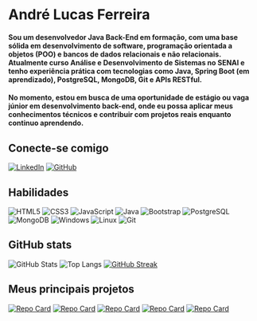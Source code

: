 # André Lucas Ferreira

#### Sou um desenvolvedor Java Back-End em formação, com uma base sólida em desenvolvimento de software, programação orientada a objetos (POO) e bancos de dados relacionais e não relacionais. Atualmente curso Análise e Desenvolvimento de Sistemas no SENAI e tenho experiência prática com tecnologias como Java, Spring Boot (em aprendizado), PostgreSQL, MongoDB, Git e APIs RESTful. 
#### No momento, estou em busca de uma oportunidade de estágio ou vaga júnior em desenvolvimento back-end, onde eu possa aplicar meus conhecimentos técnicos e contribuir com projetos reais enquanto continuo aprendendo.

## Conecte-se comigo

[![LinkedIn](https://img.shields.io/badge/LinkedIn-0077B5?style=for-the-badge&logo=linkedin&logoColor=white)](https://www.linkedin.com/in/andré-lucas-ferreira/)
[![GitHub](https://img.shields.io/badge/GitHub-100000?style=for-the-badge&logo=github&logoColor=white)](https://github.com/AndreLucas0)

## Habilidades

![HTML5](https://img.shields.io/badge/HTML5-E34F26?style=for-the-badge&logo=html5&logoColor=white) ![CSS3](https://img.shields.io/badge/CSS3-1572B6?style=for-the-badge&logo=css3&logoColor=white) 	![JavaScript](https://img.shields.io/badge/JavaScript-F7DF1E?style=for-the-badge&logo=javascript&logoColor=black) ![Java](https://img.shields.io/badge/java-%23ED8B00.svg?style=for-the-badge&logo=openjdk&logoColor=white) ![Bootstrap](https://img.shields.io/badge/-boostrap-0D1117?style=for-the-badge&logo=bootstrap&labelColor=0D1117) ![PostgreSQL](https://img.shields.io/badge/PostgreSQL-000?style=for-the-badge&logo=postgresql) ![MongoDB](https://img.shields.io/badge/MongoDB-%234ea94b.svg?style=for-the-badge&logo=mongodb&logoColor=white) ![Windows](https://img.shields.io/badge/Windows-000?style=for-the-badge&logo=windows&logoColor=2CA5E0) ![Linux](https://img.shields.io/badge/Linux-000?style=for-the-badge&logo=linux&logoColor=FCC624) ![Git](https://img.shields.io/badge/GIT-E44C30?style=for-the-badge&logo=git&logoColor=white)

## GitHub stats

![GitHub Stats](https://github-readme-stats.vercel.app/api?username=AndreLucas0&theme=transparent&bg_color=000&border_color=30A3DC&show_icons=true&icon_color=30A3DC&title_color=E94D5F&text_color=FFF) ![Top Langs](https://github-readme-stats-git-masterrstaa-rickstaa.vercel.app/api/top-langs/?username=AndreLucas0&layout=compact&bg_color=000&border_color=30A3DC&title_color=E94D5F&text_color=FFF) [![GitHub Streak](https://streak-stats.demolab.com/?user=AndreLucas0&theme=bear&background=000&border=30A3DC&dates=FFF)](https://git.io/streak-stats)


## Meus principais projetos

[![Repo Card](https://github-readme-stats.vercel.app/api/pin/?username=AndreLucas0&repo=Agregador-de-Links&bg_color=000&border_color=30A3DC&show_icons=true&icon_color=30A3DC&title_color=E94D5F&text_color=FFF)](https://github.com/AndreLucas0/Agregador-de-Links) [![Repo Card](https://github-readme-stats.vercel.app/api/pin/?username=AndreLucas0&repo=Perfil&bg_color=000&border_color=30A3DC&show_icons=true&icon_color=30A3DC&title_color=E94D5F&text_color=FFF)](https://github.com/AndreLucas0/Perfil) [![Repo Card](https://github-readme-stats.vercel.app/api/pin/?username=AndreLucas0&repo=bankaccount-project-oop&bg_color=000&border_color=30A3DC&show_icons=true&icon_color=30A3DC&title_color=E94D5F&text_color=FFF)](https://github.com/AndreLucas0/bankaccount-project-oop) [![Repo Card](https://github-readme-stats.vercel.app/api/pin/?username=AndreLucas0&repo=empresa-ex8-project&bg_color=000&border_color=30A3DC&show_icons=true&icon_color=30A3DC&title_color=E94D5F&text_color=FFF)](https://github.com/AndreLucas0/empresa-ex8-project) [![Repo Card](https://github-readme-stats.vercel.app/api/pin/?username=AndreLucas0&repo=FAQ&bg_color=000&border_color=30A3DC&show_icons=true&icon_color=30A3DC&title_color=E94D5F&text_color=FFF)](https://github.com/AndreLucas0/FAQ)
